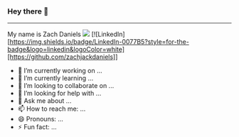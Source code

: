 ### Hey there 👋
---
My name is Zach Daniels
![](https://img.shields.io/badge/<WORD_ON_LEFT>-<WORD_ON_RIGHT>-informational?style=for-the-badge&logo=<LOGO_NAME>&logoColor=white&color=2bbc8a)
[![LinkedIn][https://img.shields.io/badge/LinkedIn-0077B5?style=for-the-badge&logo=linkedin&logoColor=white][https://github.com/zachjackdaniels]]
- 🔭 I’m currently working on ...
- 🌱 I’m currently learning ...
- 👯 I’m looking to collaborate on ...
- 🤔 I’m looking for help with ...
- 💬 Ask me about ...
- 📫 How to reach me: ...
- 😄 Pronouns: ...
- ⚡ Fun fact: ...
